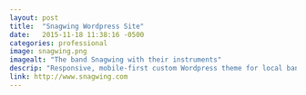 ```yaml
---
layout: post
title:  "Snagwing Wordpress Site"
date:   2015-11-18 11:38:16 -0500
categories: professional
image: snagwing.png
imagealt: "The band Snagwing with their instruments"
descrip: "Responsive, mobile-first custom Wordpress theme for local band Snagwing"
link: http://www.snagwing.com
---
```

